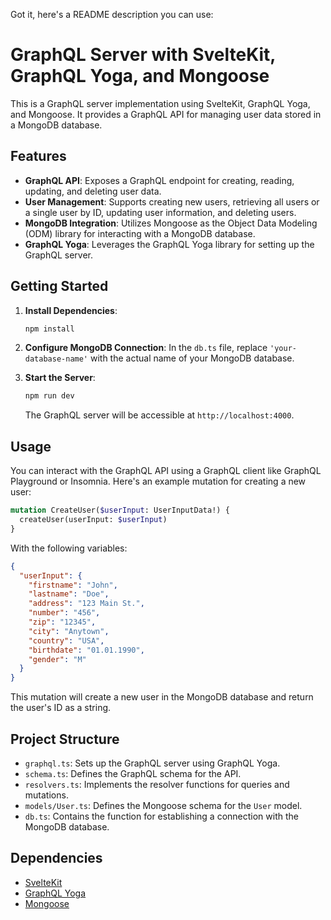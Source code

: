 Got it, here's a README description you can use:

# GraphQL Server with SvelteKit, GraphQL Yoga, and Mongoose

This is a GraphQL server implementation using SvelteKit, GraphQL Yoga, and Mongoose. It provides a GraphQL API for managing user data stored in a MongoDB database.

## Features

- **GraphQL API**: Exposes a GraphQL endpoint for creating, reading, updating, and deleting user data.
- **User Management**: Supports creating new users, retrieving all users or a single user by ID, updating user information, and deleting users.
- **MongoDB Integration**: Utilizes Mongoose as the Object Data Modeling (ODM) library for interacting with a MongoDB database.
- **GraphQL Yoga**: Leverages the GraphQL Yoga library for setting up the GraphQL server.

## Getting Started

1. **Install Dependencies**:

   ```bash
   npm install
   ```

2. **Configure MongoDB Connection**:
   In the `db.ts` file, replace `'your-database-name'` with the actual name of your MongoDB database.

3. **Start the Server**:

   ```bash
   npm run dev
   ```

   The GraphQL server will be accessible at `http://localhost:4000`.

## Usage

You can interact with the GraphQL API using a GraphQL client like GraphQL Playground or Insomnia. Here's an example mutation for creating a new user:

```graphql
mutation CreateUser($userInput: UserInputData!) {
  createUser(userInput: $userInput)
}
```

With the following variables:

```json
{
  "userInput": {
    "firstname": "John",
    "lastname": "Doe",
    "address": "123 Main St.",
    "number": "456",
    "zip": "12345",
    "city": "Anytown", 
    "country": "USA",
    "birthdate": "01.01.1990",
    "gender": "M"
  }
}
```

This mutation will create a new user in the MongoDB database and return the user's ID as a string.

## Project Structure

- `graphql.ts`: Sets up the GraphQL server using GraphQL Yoga.
- `schema.ts`: Defines the GraphQL schema for the API.
- `resolvers.ts`: Implements the resolver functions for queries and mutations.
- `models/User.ts`: Defines the Mongoose schema for the `User` model.
- `db.ts`: Contains the function for establishing a connection with the MongoDB database.

## Dependencies

- [SvelteKit](https://kit.svelte.dev/)
- [GraphQL Yoga](https://github.com/dotansimha/graphql-yoga)
- [Mongoose](https://mongoosejs.com/)